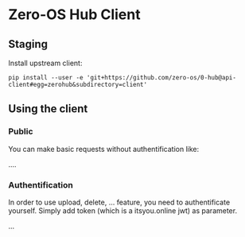 # Zero-OS Hub Client

## Staging
Install upstream client:
```
pip install --user -e 'git+https://github.com/zero-os/0-hub@api-client#egg=zerohub&subdirectory=client'
```

## Using the client

### Public
You can make basic requests without authentification like:

....

### Authentification
In order to use upload, delete, ... feature, you need to authentificate yourself. Simply add token
(which is a itsyou.online jwt) as parameter.

...
